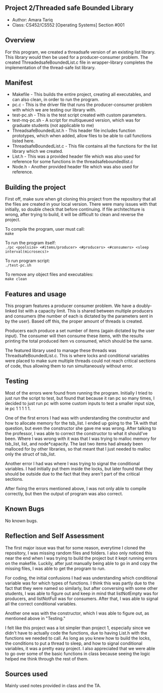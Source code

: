 ## Project 2/Threaded safe Bounded Library

* Author: Amara Tariq
* Class: CS452/CS552 [Operating Systems] Section #001

## Overview

For this program, we created a threadsafe version of an existing list library. This library would then be used for a producer-consumer problem. The created ThreadedsafeBoundedList.c file in wrapper-library completes the implementation of the thread-safe list library.

## Manifest

* Makefile - This builds the entire project, creating all executables, and can also clean, in order to run the program.
* pc.c - This is the driver file that runs the producer-consumer problem with which we are testing our library with.
* test-pc.sh - This is the test script created with custom parameters.
* test-mq-pc.sh - A script for multiqueued version, which was for graduate students (not applicable to me)
* ThreadsafeBoundedList.h - This header file includes function prototypes, which when added, allow files to be able to call functions listed here.
* ThreadsafeBoundedList.c - This file contains all the functions for the list library which we created.
* List.h - This was a provided header file which was also used for reference for some functions in the threadsafeboundedlist.c
* Node.h - Another provided header file which was also used for reference.

## Building the project

First off, make sure when git cloning this project from the repository that all the files are created in your local version. There were many issues with that initially, so double check that before continuing. If file architechture is wrong, after trying to build, it will be difficult to clean and reverse the project. 

To compile the program, user must call:<br>
```make```

To run the program itself: <br>
``` ./pc <poolsize> <#items/producer> <#producers> <#consumers> <sleep interval(microsecs)> ```

To run program script: <br>
``` ./test-pc.sh ```

To remove any object files and executables: <br>
```make clean```

## Features and usage

This program features a producer consumer problem. We have a doubly-linked list with a capacity limit. This is shared between multiple producers and consumers (the number of each is dictated by the parameters sent in by the user). Based off this, the proper amount of threads is created.

Producers each produce a set number of items (again dictated by the user input). The consumer will then consume these items, with the results printing the total produced item vs consumed, which should be the same. 

The featured library used to manage these threads was ThreadsafeBoundedList.c. This is where locks and conditional variables were placed to make sure multiple threads could not reach critical sections of code, thus allowing them to run simultaneously without error. 

## Testing

Most of the errors were found from running the program. Initially I tried to just run the script to test, but found that because it ran pc so many times, I decided to just run pc with some custom inputs to test a smaller input size, ie pc 1 1 1 1 1. 

One of the first errors I had was with understanding the constructor and how to allocate memory for the tsb_list. I ended up going to the TA with that question, but even the constructor she gave me was wrong. After talking to the professor, I was able to correct the constructor to what it should've been. Where I was wrong with it was that I was trying to malloc memory for tsb_list, list, and node*capacity. The last two items had already been malloced for by other libraries, so that meant that I just needed to malloc only the struct of tsb_list. 

Another error I had was where I was trying to signal the conditional variables. I had initially put them inside the locks, but later found that they should be outside due to the fact that they aren't part of the critical sections. 

After fixing the errors mentioned above, I was not only able to compile correctly, but then the output of program was also correct.  

## Known Bugs

No known bugs.

## Reflection and Self Assessment

The first major issue was that for some reason, everytime I cloned the repository, I was missing random files and folders. I also only noticed this near the end when I was trying to build the project but it kept running errors on the makefile. Luckily, after just manually being able to go in and copy the missing files, I was able to get the program to run. 

For coding, the initial confusions I had was understanding which conditional variable was for which types of functions. I think this was partly due to the fact that they were named so similarly, but after conversing with some other students, I was able to figure out and keep in mind that listNotEmpty was for producers, and listNotFull was for consumers. After that, I was able to signal all the correct conditional variables. 

Another one was with the constructor, which I was able to figure out, as mentioned above in "Testing." 

I felt like this project was a lot simpler than project 1, especially since we didn't have to actually code the functions, due to having List.h with the functions we needed to call. As long as you knew how to build the locks, the conditions to put a thread to sleep, and how to signal conditional variables, it was a pretty easy project. I also appreciated that we were able to go over some of the basic functions in class because seeing the logic helped me think through the rest of them. 

## Sources used

Mainly used notes provided in class and the TA. 